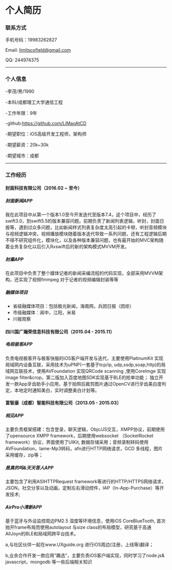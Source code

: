 # 个人简历

### 联系方式

手机号码：19983262827

Email: limitscofield@gmail.com

QQ: 244974375

------



### 个人信息

-李茂/男/1990

-本科/成都理工大学通信工程

-工作年限：9年

-github:https://github.com/LiMaoAtCD

-期望职位：iOS高级开发工程师，架构师

-期望薪资：20k~30k

-期望城市：成都

------

### 工作经历

#### 封面科技有限公司（2016.02 ~ 至今）

##### 封面新闻APP

我在此项目中从第一个版本1.0至今开发迭代至版本7.4，这个项目中，经历了swift3.0，到swift5.5的版本兼容问题。前期负责了新闻列表逻辑，听封，封面日报等，遇到过众多问题，比如新闻样式列表复杂度太高引起的卡顿，听封音频模块与视频逻辑冲突，视频播放模块随着版本迭代导致一系列问题，还有工程逻辑后期不得不研究组件化，模块化，以及各种版本兼容问题，也有最开始的MVC架构随着业务复杂化以后引入Rxswift后的新的架构模式MVVM开发。

##### 封巢APP

在此项目中负责了整个媒体记者的新闻采编流程的代码实现，全部采用MVVM架构，还实现了视频fmmpeg 对于记者的视频编辑封装等等

##### 融媒体项目

- 省级融媒体项目：包括极光新闻，海南网，兵团日报（团炬）
- 市级融媒体：阆中，江阳，米易
- 川报观察

#### 四川国广瀚荣信息科技有限公司（2015.04 - 2015.11）

##### 电视极客APP

负责电视极客开与极客快服的iOS客户端开发与迭代，主要使用PlatinumKit 实现局域网内设备互联，采用技术为uPNP(一套基于tcp/ip, udp,ssdp,soap,http)的局域网互联技术，使用AVFoundation 实现QRCode scanning ,使用CoreImge 实现image filter&crop，第二版加入百度地图SDK实现基于BLE的抢单功能；
独立开发一款App牙齿助手小应用，基于拍照后裁剪图片通过OpenCV进行牙齿美白度判定，本地定时通知美白，实时调整美白计划等。

#### 富智康（成都）智能科技有限公司（2013.05 - 2015.03）

##### 相见APP

主要负责框架搭建：包含登录，聊天逻辑，Objc/JS交互，XMPP协议，前期使用了opensource XMPP framework，后期使用websocket （SocketRocket framework）协议，界面使用了UIKit, 数据存储采用；音频录制转码使用AVFoundation，lame-Mp3转码，afn进行HTTP网络请求，GCD 多线程，图片采用缓存，zip等；

##### 是真的吗&天天答人APP

主要包含了利用ASIHTTPRequest framework等进行的HTTP/HTTPS网络请求，JSON，社交分享以及动画，定制左右滑动控件，IAP（In-App-Purchase）等开发技术;

##### AirPro小清新APP

基于蓝牙与外设监控周边PM2.5 湿度等环境信息，使用iOS CoreBlueTooth, 首次抛开frame布局而使用autolayout 与size class的布局模型，研究基于高通AllJoyn的BLE和局域网跨平台技术。

a,与社区伙伴一起在www.UXguide.org 进行iOS周边(注册，上线等)翻译；

b,业余合作开发一款应用”趣选”，主要负责iOS客户端实现，同时学习了node.js& javascript，mongodb 等一些后端相关知识
